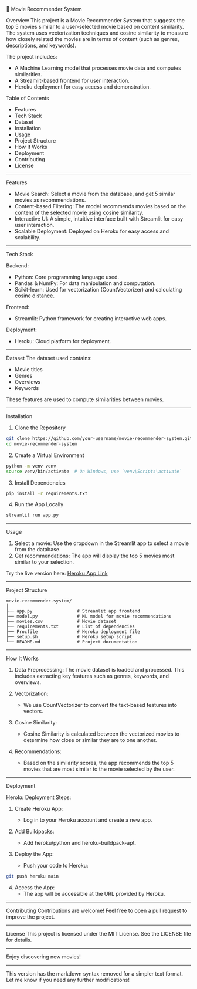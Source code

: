 

🎥 Movie Recommender System

Overview
This project is a Movie Recommender System that suggests the top 5 movies similar to a user-selected movie based on content similarity. The system uses vectorization techniques and cosine similarity to measure how closely related the movies are in terms of content (such as genres, descriptions, and keywords).

The project includes:
- A Machine Learning model that processes movie data and computes similarities.
- A Streamlit-based frontend for user interaction.
- Heroku deployment for easy access and demonstration.

Table of Contents
- Features
- Tech Stack
- Dataset
- Installation
- Usage
- Project Structure
- How It Works
- Deployment
- Contributing
- License

---

Features
- Movie Search: Select a movie from the database, and get 5 similar movies as recommendations.
- Content-based Filtering: The model recommends movies based on the content of the selected movie using cosine similarity.
- Interactive UI: A simple, intuitive interface built with Streamlit for easy user interaction.
- Scalable Deployment: Deployed on Heroku for easy access and scalability.

---

Tech Stack

Backend:
- Python: Core programming language used.
- Pandas & NumPy: For data manipulation and computation.
- Scikit-learn: Used for vectorization (CountVectorizer) and calculating cosine distance.

Frontend:
- Streamlit: Python framework for creating interactive web apps.

Deployment:
- Heroku: Cloud platform for deployment.

---

Dataset
The dataset used contains:
- Movie titles
- Genres
- Overviews
- Keywords

These features are used to compute similarities between movies.

---

Installation

1. Clone the Repository

```bash
git clone https://github.com/your-username/movie-recommender-system.git
cd movie-recommender-system
```

2. Create a Virtual Environment

```bash
python -m venv venv
source venv/bin/activate  # On Windows, use `venv\Scripts\activate`
```

3. Install Dependencies

```bash
pip install -r requirements.txt
```

4. Run the App Locally

```bash
streamlit run app.py
```

---

Usage
1. Select a movie: Use the dropdown in the Streamlit app to select a movie from the database.
2. Get recommendations: The app will display the top 5 movies most similar to your selection.

Try the live version here: [Heroku App Link](https://your-app.herokuapp.com)

---

Project Structure
```
movie-recommender-system/
│
├── app.py                 # Streamlit app frontend
├── model.py               # ML model for movie recommendations
├── movies.csv             # Movie dataset
├── requirements.txt       # List of dependencies
├── Procfile               # Heroku deployment file
├── setup.sh               # Heroku setup script
└── README.md              # Project documentation
```

---

How It Works

1. Data Preprocessing: The movie dataset is loaded and processed. This includes extracting key features such as genres, keywords, and overviews.
   
2. Vectorization: 
   - We use CountVectorizer to convert the text-based features into vectors.
   
3. Cosine Similarity: 
   - Cosine Similarity is calculated between the vectorized movies to determine how close or similar they are to one another.
   
4. Recommendations: 
   - Based on the similarity scores, the app recommends the top 5 movies that are most similar to the movie selected by the user.

---

Deployment

Heroku Deployment Steps:
1. Create Heroku App: 
   - Log in to your Heroku account and create a new app.
   
2. Add Buildpacks:
   - Add heroku/python and heroku-buildpack-apt.

3. Deploy the App:
   - Push your code to Heroku:
   
```bash
git push heroku main
```

4. Access the App:
   - The app will be accessible at the URL provided by Heroku.

---

Contributing
Contributions are welcome! Feel free to open a pull request to improve the project.

---

License
This project is licensed under the MIT License. See the LICENSE file for details.

---

Enjoy discovering new movies!

---

This version has the markdown syntax removed for a simpler text format. Let me know if you need any further modifications!
